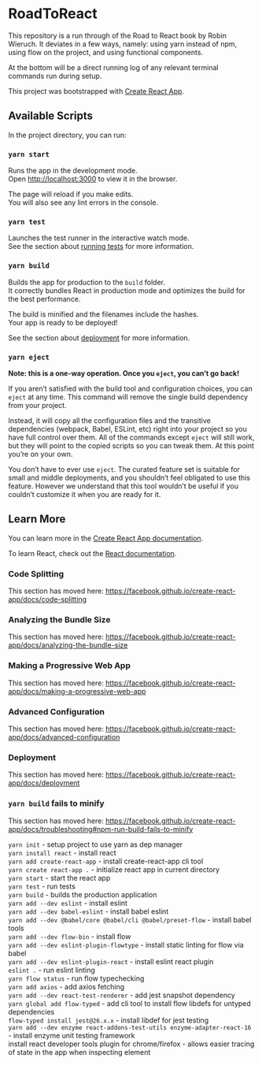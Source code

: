 # RoadToReact

This repository is a run through of the Road to React book by Robin Wieruch.
It deviates in a few ways, namely: using yarn instead of npm, using flow on the project, and using functional components.

At the bottom will be a direct running log of any relevant terminal commands run during setup.


This project was bootstrapped with [Create React App](https://github.com/facebook/create-react-app).

## Available Scripts

In the project directory, you can run:

### `yarn start`

Runs the app in the development mode.<br />
Open [http://localhost:3000](http://localhost:3000) to view it in the browser.

The page will reload if you make edits.<br />
You will also see any lint errors in the console.

### `yarn test`

Launches the test runner in the interactive watch mode.<br />
See the section about [running tests](https://facebook.github.io/create-react-app/docs/running-tests) for more information.

### `yarn build`

Builds the app for production to the `build` folder.<br />
It correctly bundles React in production mode and optimizes the build for the best performance.

The build is minified and the filenames include the hashes.<br />
Your app is ready to be deployed!

See the section about [deployment](https://facebook.github.io/create-react-app/docs/deployment) for more information.

### `yarn eject`

**Note: this is a one-way operation. Once you `eject`, you can’t go back!**

If you aren’t satisfied with the build tool and configuration choices, you can `eject` at any time. This command will remove the single build dependency from your project.

Instead, it will copy all the configuration files and the transitive dependencies (webpack, Babel, ESLint, etc) right into your project so you have full control over them. All of the commands except `eject` will still work, but they will point to the copied scripts so you can tweak them. At this point you’re on your own.

You don’t have to ever use `eject`. The curated feature set is suitable for small and middle deployments, and you shouldn’t feel obligated to use this feature. However we understand that this tool wouldn’t be useful if you couldn’t customize it when you are ready for it.

## Learn More

You can learn more in the [Create React App documentation](https://facebook.github.io/create-react-app/docs/getting-started).

To learn React, check out the [React documentation](https://reactjs.org/).

### Code Splitting

This section has moved here: https://facebook.github.io/create-react-app/docs/code-splitting

### Analyzing the Bundle Size

This section has moved here: https://facebook.github.io/create-react-app/docs/analyzing-the-bundle-size

### Making a Progressive Web App

This section has moved here: https://facebook.github.io/create-react-app/docs/making-a-progressive-web-app

### Advanced Configuration

This section has moved here: https://facebook.github.io/create-react-app/docs/advanced-configuration

### Deployment

This section has moved here: https://facebook.github.io/create-react-app/docs/deployment

### `yarn build` fails to minify

This section has moved here: https://facebook.github.io/create-react-app/docs/troubleshooting#npm-run-build-fails-to-minify


`yarn init` - setup project to use yarn as dep manager  
`yarn install react` - install react  
`yarn add create-react-app` - install create-react-app cli tool  
`yarn create react-app .` - initialize react app in current directory  
`yarn start` - start the react app  
`yarn test` - run tests  
`yarn build` -  builds the production application  
`yarn add --dev eslint` - install eslint  
`yarn add --dev babel-eslint` - install babel eslint  
`yarn add --dev @babel/core @babel/cli @babel/preset-flow` - install babel tools  
`yarn add --dev flow-bin` - install flow  
`yarn add --dev eslint-plugin-flowtype` - install static linting for flow via babel  
`yarn add --dev eslint-plugin-react` - install eslint react plugin  
`eslint .` - run eslint linting  
`yarn flow status` - run flow typechecking  
`yarn add axios` - add axios fetching  
`yarn add --dev react-test-renderer` - add jest snapshot dependency  
`yarn global add flow-typed` - add cli tool to install flow libdefs for untyped dependencies  
`flow-typed install jest@26.x.x` - install libdef for jest testing  
`yarn add --dev enzyme react-addons-test-utils enzyme-adapter-react-16` - install enzyme unit testing framework  
install react developer tools plugin for chrome/firefox - allows easier tracing of state in the app when inspecting element  

